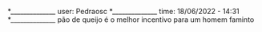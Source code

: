 *______________ user: Pedraosc
*______________ time: 18/06/2022 - 14:31
*______________ pão de queijo é o melhor incentivo para um homem faminto
